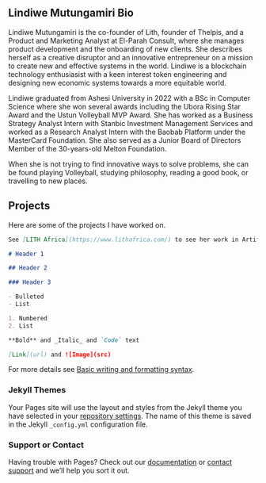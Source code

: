 ## Lindiwe Mutungamiri Bio

Lindiwe Mutungamiri is the co-founder of Lith, founder of Thelpis, and a Product and Marketing Analyst at El-Parah Consult, where she manages product development and the onboarding of new clients. She describes herself as a creative disruptor and an innovative entrepreneur on a mission to create new and effective systems in the world. Lindiwe is a blockchain technology enthusiasist with a keen interest token engineering and designing new economic systems towards a more equitable world.

Lindiwe graduated from Ashesi University in 2022 with a BSc in Computer Science where she won several awards including the Ubora Rising Star Award and the Ustun Volleyball MVP Award. She has worked as a Business Strategy Analyst Intern with Stanbic Investment Management Services and worked as a Research Analyst Intern with the Baobab Platform under the MasterCard Foundation. She also served as a Junior Board of Directors Member of the 30-years-old Melton Foundation.

When she is not trying to find innovative ways to solve problems, she can be found playing Volleyball, studying philosophy, reading a good book, or travelling to new places.

## Projects

Here are some of the projects I have worked on.

```markdown
See [LITH Africa](https://www.lithafrica.com/) to see her work in Artificial Intelligence and Machine Learning.

# Header 1

## Header 2

### Header 3

- Bulleted
- List

1. Numbered
2. List

**Bold** and _Italic_ and `Code` text

[Link](url) and ![Image](src)
```

For more details see [Basic writing and formatting syntax](https://docs.github.com/en/github/writing-on-github/getting-started-with-writing-and-formatting-on-github/basic-writing-and-formatting-syntax).

### Jekyll Themes

Your Pages site will use the layout and styles from the Jekyll theme you have selected in your [repository settings](https://github.com/lindiwemutungamiri/lindiwemutungamiri/settings/pages). The name of this theme is saved in the Jekyll `_config.yml` configuration file.

### Support or Contact

Having trouble with Pages? Check out our [documentation](https://docs.github.com/categories/github-pages-basics/) or [contact support](https://support.github.com/contact) and we’ll help you sort it out.
